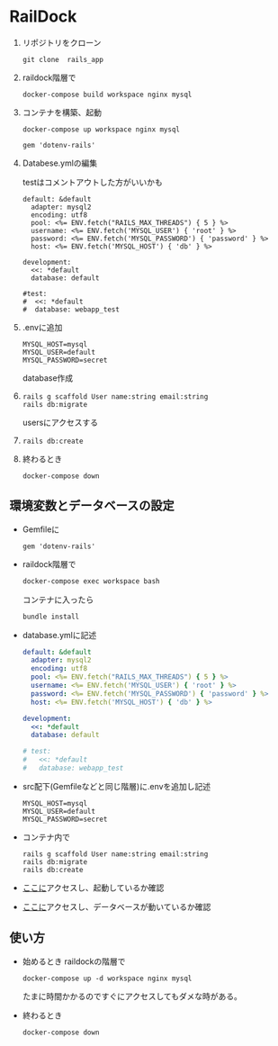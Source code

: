 # RailDock

1. リポジトリをクローン
   
   ```
   git clone  rails_app
   ```
   
2. raildock階層で

   ```
   docker-compose build workspace nginx mysql
   ```

3. コンテナを構築、起動

   ```
   docker-compose up workspace nginx mysql
   ```

   ```
   gem 'dotenv-rails'
   ```

4. Databese.ymlの編集

   testはコメントアウトした方がいいかも

   ```
   default: &default
     adapter: mysql2
     encoding: utf8
     pool: <%= ENV.fetch("RAILS_MAX_THREADS") { 5 } %>
     username: <%= ENV.fetch('MYSQL_USER') { 'root' } %>
     password: <%= ENV.fetch('MYSQL_PASSWORD') { 'password' } %>
     host: <%= ENV.fetch('MYSQL_HOST') { 'db' } %>
   
   development:
     <<: *default
     database: default
   
   #test:
   #  <<: *default
   #  database: webapp_test
   ```

5. .envに追加

   ```
   MYSQL_HOST=mysql
   MYSQL_USER=default
   MYSQL_PASSWORD=secret
   ```

   database作成

6. ```
   rails g scaffold User name:string email:string
   rails db:migrate
   ```

   usersにアクセスする

7. ```
   rails db:create
   ```

8. 終わるとき

   ```
   docker-compose down
   ```



## 環境変数とデータベースの設定

- Gemfileに

  ```Gemfile:Gemfile
  gem 'dotenv-rails'
  ```

- raildock階層で

  ```bash
  docker-compose exec workspace bash
  ```

  コンテナに入ったら

  ```bash
  bundle install
  ```

- database.ymlに記述

  ```yml:database.yml
  default: &default
    adapter: mysql2
    encoding: utf8
    pool: <%= ENV.fetch("RAILS_MAX_THREADS") { 5 } %>
    username: <%= ENV.fetch('MYSQL_USER') { 'root' } %>
    password: <%= ENV.fetch('MYSQL_PASSWORD') { 'password' } %>
    host: <%= ENV.fetch('MYSQL_HOST') { 'db' } %>
  
  development:
    <<: *default
    database: default
  
  # test:
  #   <<: *default
  #   database: webapp_test
  ```

- src配下(Gemfileなどと同じ階層)に.envを追加し記述

  ```txt:.env
  MYSQL_HOST=mysql
  MYSQL_USER=default
  MYSQL_PASSWORD=secret
  ```

- コンテナ内で

  ```
  rails g scaffold User name:string email:string
  rails db:migrate
  rails db:create
  ```

- [ここに](http:/localhost)アクセスし、起動しているか確認

- [ここに](http:/localhost/users)アクセスし、データベースが動いているか確認



## 使い方

- 始めるとき raildockの階層で

  ```
  docker-compose up -d workspace nginx mysql
  ```

  たまに時間かかるのですぐにアクセスしてもダメな時がある。

- 終わるとき

  ```
  docker-compose down
  ```

  
